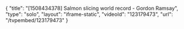 {
    "title": "[1508434378] Salmon slicing world record - Gordon Ramsay",
    "type": "solo",
    "layout": "iframe-static",
    "videoId": "123179473",
    "url": "\/tvpembed\/123179473"
}